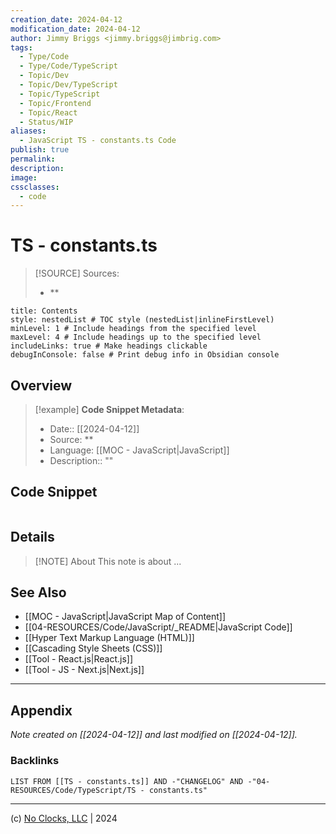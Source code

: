 ```yaml
---
creation_date: 2024-04-12
modification_date: 2024-04-12
author: Jimmy Briggs <jimmy.briggs@jimbrig.com>
tags:
  - Type/Code
  - Type/Code/TypeScript
  - Topic/Dev
  - Topic/Dev/TypeScript
  - Topic/TypeScript
  - Topic/Frontend
  - Topic/React
  - Status/WIP
aliases:
  - JavaScript TS - constants.ts Code
publish: true
permalink:
description:
image:
cssclasses:
  - code
---
```


# TS - constants.ts

> [!SOURCE] Sources:
> - **

```table-of-contents
title: Contents 
style: nestedList # TOC style (nestedList|inlineFirstLevel)
minLevel: 1 # Include headings from the specified level
maxLevel: 4 # Include headings up to the specified level
includeLinks: true # Make headings clickable
debugInConsole: false # Print debug info in Obsidian console
```

## Overview

> [!example] **Code Snippet Metadata**:
> - Date:: [[2024-04-12]]
> - Source: **
> - Language: [[MOC - JavaScript|JavaScript]]
> - Description:: ""

## Code Snippet

```javascript

```

## Details

> [!NOTE] About
> This note is about ...

## See Also

- [[MOC - JavaScript|JavaScript Map of Content]]
- [[04-RESOURCES/Code/JavaScript/_README|JavaScript Code]]
- [[Hyper Text Markup Language (HTML)]]
- [[Cascading Style Sheets (CSS)]]
- [[Tool - React.js|React.js]]
- [[Tool - JS - Next.js|Next.js]]

***

## Appendix

*Note created on [[2024-04-12]] and last modified on [[2024-04-12]].*

### Backlinks

```dataview
LIST FROM [[TS - constants.ts]] AND -"CHANGELOG" AND -"04-RESOURCES/Code/TypeScript/TS - constants.ts"
```

***

(c) [No Clocks, LLC](https://github.com/noclocks) | 2024